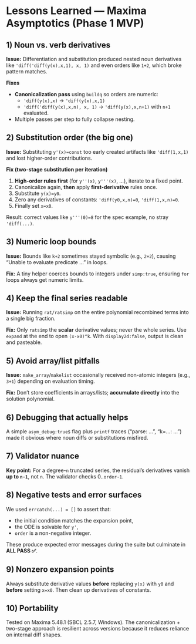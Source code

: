 # Lessons Learned — Maxima Asymptotics (Phase 1 MVP)

## 1) Noun vs. verb derivatives
**Issue:** Differentiation and substitution produced nested noun derivatives like
`'diff('diff(y(x),x,1), x, 1)` and even orders like `1+2`, which broke pattern matches.

**Fixes**
- **Canonicalization pass** using `buildq` so orders are numeric:
  - `'diff(y(x),x)` → `'diff(y(x),x,1)`
  - `'diff('diff(y(x),x,n), x, 1)` → `'diff(y(x),x,n+1)` with `n+1` evaluated.
- Multiple passes per step to fully collapse nesting.

## 2) Substitution order (the big one)
**Issue:** Substituting `y'(x)=const` too early created artifacts like `'diff(1,x,1)` and lost higher-order contributions.

**Fix (two-stage substitution per iteration)**
1. **High-order rules first** (for `y''(x)`, `y'''(x)`, …), iterate to a fixed point.
2. Canonicalize again, **then** apply **first-derivative** rules once.
3. Substitute `y(x)=y0`.
4. Zero any derivatives of constants: `'diff(y0,x,n)=0`, `'diff(1,x,n)=0`.
5. Finally set `x=x0`.

Result: correct values like `y'''(0)=8` for the spec example, no stray `'diff(...)`.

## 3) Numeric loop bounds
**Issue:** Bounds like `k+2` sometimes stayed symbolic (e.g., `2+2`), causing “Unable to evaluate predicate …” in loops.

**Fix:** A tiny helper coerces bounds to integers under `simp:true`, ensuring `for` loops always get numeric limits.

## 4) Keep the final series readable
**Issue:** Running `rat/ratsimp` on the entire polynomial recombined terms into a single big fraction.

**Fix:** Only `ratsimp` the **scalar** derivative values; never the whole series. Use `expand` at the end to open `(x-x0)^k`. With `display2d:false`, output is clean and pasteable.

## 5) Avoid array/list pitfalls
**Issue:** `make_array`/`makelist` occasionally received non-atomic integers (e.g., `3+1`) depending on evaluation timing.

**Fix:** Don’t store coefficients in arrays/lists; **accumulate directly** into the solution polynomial.

## 6) Debugging that actually helps
A simple `asym_debug:true$` flag plus `printf` traces (“parse: …”, “k=…: …”) made it obvious where noun diffs or substitutions misfired.

## 7) Validator nuance
**Key point:** For a degree-`n` truncated series, the residual’s derivatives vanish **up to `n-1`**, not `n`. The validator checks 0..`order-1`.

## 8) Negative tests and error surfaces
We used `errcatch(...) = []` to assert that:
- the initial condition matches the expansion point,
- the ODE is solvable for `y'`,
- `order` is a non-negative integer.

These produce expected error messages during the suite but culminate in **ALL PASS ✅**.

## 9) Nonzero expansion points
Always substitute derivative values **before** replacing `y(x)` with `y0` and **before** setting `x=x0`. Then clean up derivatives of constants.

## 10) Portability
Tested on Maxima 5.48.1 (SBCL 2.5.7, Windows). The canonicalization + two-stage approach is resilient across versions because it reduces reliance on internal diff shapes.
